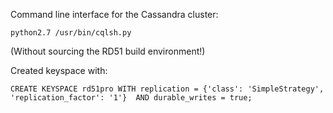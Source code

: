 
Command line interface for the Cassandra cluster:

```
python2.7 /usr/bin/cqlsh.py
```

(Without sourcing the RD51 build environment!)

Created keyspace with:

```
CREATE KEYSPACE rd51pro WITH replication = {'class': 'SimpleStrategy', 'replication_factor': '1'}  AND durable_writes = true;
```

